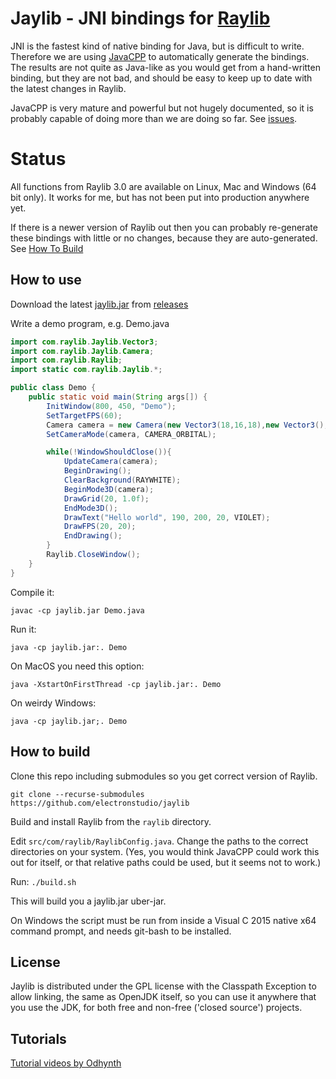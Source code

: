 # Jaylib - JNI bindings for [Raylib](https://github.com/raysan5/raylib/)

JNI is the fastest kind of native binding for Java, but is difficult to write.  Therefore
we are using [JavaCPP](https://github.com/bytedeco/javacpp) to automatically generate the bindings.
The results are not quite as Java-like
as you would get from a hand-written binding, but they are not bad, and should be easy to keep up to date
with the latest changes in Raylib.

JavaCPP is very mature and powerful but not hugely documented, so it is probably capable of doing more than we are
doing so far.
See [issues](https://github.com/electronstudio/jaylib/issues).

# Status

All functions from Raylib 3.0 are available on Linux, Mac and Windows (64 bit only).  It works for me, but has not been
put into production anywhere yet.

If there is a newer version of Raylib out then you can probably re-generate these bindings with little or no changes, because
they are auto-generated.  See [How To Build](#how-to-build)

## How to use

Download the latest [jaylib.jar](https://github.com/electronstudio/jaylib/releases/download/v3.0.0-rc5/jaylib.jar) from [releases](https://github.com/electronstudio/jaylib/releases)

Write a demo program, e.g. Demo.java

```java
import com.raylib.Jaylib.Vector3;
import com.raylib.Jaylib.Camera;
import com.raylib.Raylib;
import static com.raylib.Jaylib.*;

public class Demo {
    public static void main(String args[]) {
        InitWindow(800, 450, "Demo");
        SetTargetFPS(60);
        Camera camera = new Camera(new Vector3(18,16,18),new Vector3(), new Vector3(0,1,0), 45, 0);
        SetCameraMode(camera, CAMERA_ORBITAL);

        while(!WindowShouldClose()){
            UpdateCamera(camera);
            BeginDrawing();
            ClearBackground(RAYWHITE);
            BeginMode3D(camera);
            DrawGrid(20, 1.0f);
            EndMode3D();
            DrawText("Hello world", 190, 200, 20, VIOLET);
            DrawFPS(20, 20);
            EndDrawing();
        }
        Raylib.CloseWindow();
    }
}
```

Compile it:

    javac -cp jaylib.jar Demo.java
    
Run it:

    java -cp jaylib.jar:. Demo
    
On MacOS you need this option:

    java -XstartOnFirstThread -cp jaylib.jar:. Demo
    
On weirdy Windows:

    java -cp jaylib.jar;. Demo
    
## How to build

Clone this repo including submodules so you get correct version of Raylib.

    git clone --recurse-submodules https://github.com/electronstudio/jaylib

Build and install Raylib from the `raylib` directory.

Edit `src/com/raylib/RaylibConfig.java`.  Change the paths to the correct directories on your system.  (Yes, you would think JavaCPP could work this out for itself, or that relative paths could be used, but it seems not to work.)

Run:
`./build.sh`

This will build you a jaylib.jar uber-jar.

On Windows the script must be run from inside a Visual C 2015 native x64 command prompt, and needs git-bash to be installed.

## License

Jaylib is distributed under the GPL license with the Classpath Exception to allow linking, the same as OpenJDK itself, so you can use it
anywhere that you use the JDK, for both free and non-free ('closed source') projects.

## Tutorials

[Tutorial videos by Odhynth](https://www.youtube.com/watch?v=YhqDrzBMC8E&list=PLjWtYjfP9T98elE35qy67vnZs5_u8Aa83)
